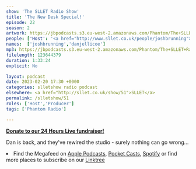 ```yaml
---
show: 'The SLLET Radio Show'
title: 'The New Desk Special!'
episode: 22
season: 2
artwork: https://jbpodcasts.s3.eu-west-2.amazonaws.com/Phantom/The+SLLET+Radio+Show/SLLET+square.png
people: ['Host': '<a href="http://www.sllet.co.uk/people/joshbrunning">Josh Brunning</a>','Guest': '<a href="http://www.sllet.co.uk/people/danjellicoe">Dan Jellicoe</a>']
names:  ['joshbrunning','danjellicoe']
mp3: https://jbpodcasts.s3.eu-west-2.amazonaws.com/Phantom/The+SLLET+Radio+Show/2023-02-20+-+51.mp3
filelength: 123644379
duration: 1:33:24 
explicit: No

layout: podcast
date: 2023-02-20 17:30 +0000
categories: slletshow radio podcast
elsewhere: <a href="http://sllet.co.uk/show/51">SLLET</a>
permalink: /slletshow/51
roles: ['Host','Producer']
tags: ['Phantom Radio']

---
```


<a href="https://www.derbyunion.co.uk/sls/media/radio/"><strong>Donate to our 24 Hours Live fundraiser!</strong></a>

Dan is back, and they've rewired the studio - surely nothing can go wrong...

<li>Find the Megafeed on <a href="https://podcasts.apple.com/us/podcast/phantom-radio-all-the-shows/id1659527657">Apple Podcasts</a>, <a href="https://pca.st/5rlgsndl">Pocket Casts</a>, <a href="https://open.spotify.com/show/1WGc6YCF3UfAL7E62gHLAS?si=eff5901deb8d498e">Spotify</a> or find more places to subscribe on our <a href="https://linktr.ee/phantomradious">Linktree</a></li>
